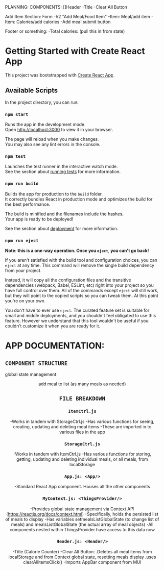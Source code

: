 PLANNING:
COMPONENTS:
[]Header
-Title
-Clear All Button

Add Item Section:
Form
-h2 "Add Meal/Food Item"
-Item: Meal/add item
-Item: Calories/add calories
-Add meal submit button

Footer or something:
-Total calories: (pull this in from state)

# Getting Started with Create React App

This project was bootstrapped with [Create React App](https://github.com/facebook/create-react-app).

## Available Scripts

In the project directory, you can run:

### `npm start`

Runs the app in the development mode.\
Open [http://localhost:3000](http://localhost:3000) to view it in your browser.

The page will reload when you make changes.\
You may also see any lint errors in the console.

### `npm test`

Launches the test runner in the interactive watch mode.\
See the section about [running tests](https://facebook.github.io/create-react-app/docs/running-tests) for more information.

### `npm run build`

Builds the app for production to the `build` folder.\
It correctly bundles React in production mode and optimizes the build for the best performance.

The build is minified and the filenames include the hashes.\
Your app is ready to be deployed!

See the section about [deployment](https://facebook.github.io/create-react-app/docs/deployment) for more information.

### `npm run eject`

**Note: this is a one-way operation. Once you `eject`, you can't go back!**

If you aren't satisfied with the build tool and configuration choices, you can `eject` at any time. This command will remove the single build dependency from your project.

Instead, it will copy all the configuration files and the transitive dependencies (webpack, Babel, ESLint, etc) right into your project so you have full control over them. All of the commands except `eject` will still work, but they will point to the copied scripts so you can tweak them. At this point you're on your own.

You don't have to ever use `eject`. The curated feature set is suitable for small and middle deployments, and you shouldn't feel obligated to use this feature. However we understand that this tool wouldn't be useful if you couldn't customize it when you are ready for it.

# APP DOCUMENTATION:

## `COMPONENT STRUCTURE`

<ThingsProvider> global state management
<App>

<Header/>
<AddMealForm/> add meal to list
<TotalCalories/>
<MealDisplayContainer>
<SingleMeal/> (as many meals as needed)
<MealDisplayContainer/>
<App/>
<ThingsProvider/>

## `FILE BREAKDOWN`

### `ItemCtrl.js`

-Works in tandem with StorageCtrl.js
-Has various functions for seeing, creating, updating and deleting meal items
-These are imported in to various files in the app

### `StorageCtrl.js`

-Works in tandem with ItemCtrl.js
-Has various functions for storing, getting, updating and deleting individual meals, or all meals, from localStorage

### `App.js: <App/>`

-Standard React App component. Houses all the other components

### `MyContext.js: <ThingsProvider/>`

-Provides global state management via Context API (https://reactjs.org/docs/context.html)
-Specifically, holds the persisted list of meals to display
-Has variables setmealsListGlobalState (to change list of meals) and mealsListGlobalState (the actual array of meal objects)
-All components nested within ThingsProvider have access to this data now

### `Header.js: <Header/>`

-Title (Calorie Counter)
-Clear All Button:
.Deletes all meal items from localStorage and from Context global state, resetting meals display
.uses clearAllitemsClick()
-Imports AppBar component from MUI
